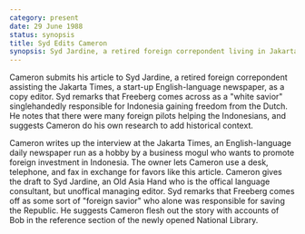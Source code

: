 ```yaml
---
category: present
date: 29 June 1988
status: synopsis
title: Syd Edits Cameron
synopsis: Syd Jardine, a retired foreign correpondent living in Jakarta, edits Cameron's interview. He remarks that Freeberg comes across as a "white savior", and suggests Cameron do his own research to flesh out his character and motives. 
---
```


Cameron submits his article to Syd Jardine, a retired foreign correpondent assisting the Jakarta Times, a start-up English-language newspaper, as a copy editor.  Syd remarks that Freeberg comes across as a "white savior" singlehandedly responsible for Indonesia gaining freedom from the Dutch. He notes that there were many foreign pilots helping the Indonesians, and suggests Cameron do his own research to add historical context.

Cameron writes up the interview at the Jakarta Times, an English-language daily newspaper run as a hobby by a business mogul who wants to promote foreign investment in Indonesia. The owner lets Cameron use a desk, telephone, and fax in exchange for favors like this article. Cameron gives the draft to Syd Jardine, an Old Asia Hand who is the offical language consultant, but unoffical managing editor. Syd remarks that Freeberg comes off
as some sort of "foreign savior" who alone was responsible for saving the Republic. He suggests Cameron flesh out the story with accounts of Bob in the reference section of the newly
opened National Library.
